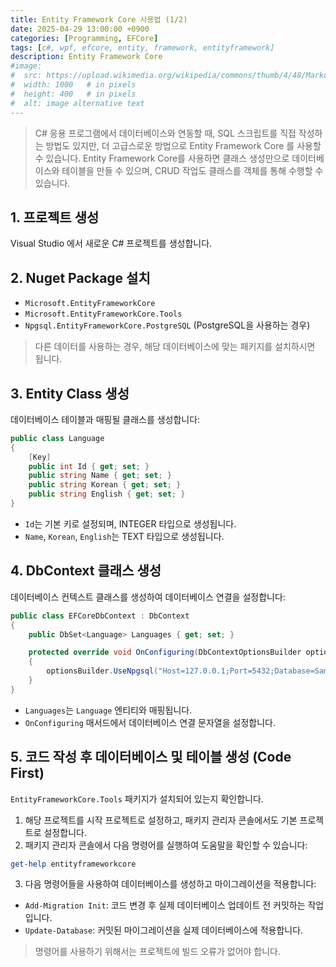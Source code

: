 ```yaml
---
title: Entity Framework Core 사용법 (1/2)
date: 2025-04-29 13:00:00 +0900
categories: [Programming, EFCore]
tags: [c#, wpf, efcore, entity, framework, entityframework]
description: Entity Framework Core
#image:
#  src: https://upload.wikimedia.org/wikipedia/commons/thumb/4/48/Markdown-mark.svg/1200px-Markdown-mark.svg.png
#  width: 1000   # in pixels
#  height: 400   # in pixels
#  alt: image alternative text
---
```


> C# 응용 프로그램에서 데이터베이스와 연동할 때, SQL 스크립트를 직접 작성하는 방법도 있지만, 더 고급스로운 방법으로 Entity Framework Core 를 사용할 수 있습니다. Entity Framework Core를 사용하면 클래스 생성만으로 데이터베이스와 테이블을 만들 수 있으며, CRUD 작업도 클래스를 객체를 통해 수행할 수 있습니다.

## 1. 프로젝트 생성
Visual Studio 에서 새로운 C# 프로젝트를 생성합니다.

## 2. Nuget Package 설치
- ```Microsoft.EntityFrameworkCore```
- ```Microsoft.EntityFrameworkCore.Tools```
- ```Npgsql.EntityFrameworkCore.PostgreSQL``` (PostgreSQL을 사용하는 경우)

> 다른 데이터를 사용하는 경우, 해당 데이터베이스에 맞는 패키지를 설치하시면 됩니다.

## 3. Entity Class 생성
데이터베이스 테이블과 매핑될 클래스를 생성합니다:

```cs
public class Language
{
    [Key]
    public int Id { get; set; }
    public string Name { get; set; }
    public string Korean { get; set; }
    public string English { get; set; }
}
```

- ```Id```는 기본 키로 설정되며, INTEGER 타입으로 생성됩니다.
- ```Name```, ```Korean```, ```English```는 TEXT 타입으로 생성됩니다.

## 4. DbContext 클래스 생성
데이터베이스 컨텍스트 클래스를 생성하여 데이터베이스 연결을 설정합니다:

```cs
public class EFCoreDbContext : DbContext
{
    public DbSet<Language> Languages { get; set; }

    protected override void OnConfiguring(DbContextOptionsBuilder optionsBuilder)
    {
        optionsBuilder.UseNpgsql("Host=127.0.0.1;Port=5432;Database=SampleDatabase;Username=postgres;Password=123!");
    }
}
```

- ```Languages```는 ```Language``` 엔티티와 매핑됩니다.
- ```OnConfiguring``` 매서드에서 데이터베이스 연결 문자열을 설정합니다.

## 5. 코드 작성 후 데이터베이스 및 테이블 생성 (Code First)
```EntityFrameworkCore.Tools``` 패키지가 설치되어 있는지 확인합니다.

1. 해당 프로젝트를 시작 프로젝트로 설정하고, 패키지 관리자 콘솔에서도 기본 프로젝트로 설정합니다.   
2. 패키지 관리자 콘솔에서 다음 명령어를 실행하여 도움말을 확인할 수 있습니다:

```powershell
get-help entityframeworkcore
```

3. 다음 명령어들을 사용하여 데이터베이스를 생성하고 마이그레이션을 적용합니다:
- ```Add-Migration Init```: 코드 변경 후 실제 데이터베이스 업데이트 전 커밋하는 작업입니다.
- ```Update-Database```: 커밋된 마이그레이션을 실제 데이터베이스에 적용합니다.

> 명령어를 사용하기 위해서는 프로젝트에 빌드 오류가 없어야 합니다.
